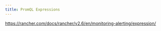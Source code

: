 ```yaml
---
title: PromQL Expressions
---
```


https://rancher.com/docs/rancher/v2.6/en/monitoring-alerting/expression/
